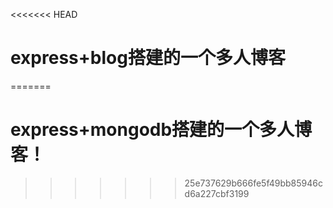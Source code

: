 <<<<<<< HEAD
# express+blog搭建的一个多人博客
=======
# express+mongodb搭建的一个多人博客！
>>>>>>> 25e737629b666fe5f49bb85946cd6a227cbf3199
